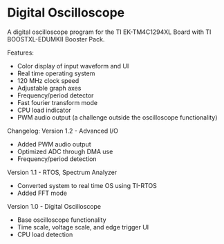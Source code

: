 # Digital Oscilloscope

A digital oscilloscope program for the TI EK-TM4C1294XL Board with TI BOOSTXL-EDUMKII Booster Pack.

Features:
- Color display of input waveform and UI
- Real time operating system
- 120 MHz clock speed
- Adjustable graph axes
- Frequency/period detector
- Fast fourier transform mode
- CPU load indicator
- PWM audio output (a challenge outside the oscilloscope functionality)

Changelog:
Version 1.2 - Advanced I/O
- Added PWM audio output
- Optimized ADC through DMA use
- Frequency/period detection

Version 1.1 - RTOS, Spectrum Analyzer
- Converted system to real time OS using TI-RTOS
- Added FFT mode

Version 1.0 - Digital Oscilloscope
- Base oscilloscope functionality
- Time scale, voltage scale, and edge trigger UI
- CPU load detection
